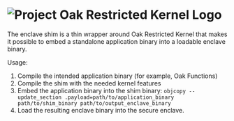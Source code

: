 <!-- Oak Logo Start -->
<!-- An HTML element is intentionally used since GitHub recommends this approach to handle different images in dark/light modes. Ref: https://docs.github.com/en/get-started/writing-on-github/getting-started-with-writing-and-formatting-on-github/basic-writing-and-formatting-syntax#specifying-the-theme-an-image-is-shown-to -->
<!-- markdownlint-disable-next-line MD033 -->
<h1><picture><source media="(prefers-color-scheme: dark)" srcset="/docs/oak-logo/svgs/oak-restricted-kernel-negative-colour.svg?sanitize=true"><source media="(prefers-color-scheme: light)" srcset="/docs/oak-logo/svgs/oak-restricted-kernel.svg?sanitize=true"><img alt="Project Oak Restricted Kernel Logo" src="/docs/oak-logo/svgs/oak-restricted-kernel.svg?sanitize=true"></picture></h1>
<!-- Oak Logo End -->

The enclave shim is a thin wrapper around Oak Restricted Kernel that makes it
possible to embed a standalone application binary into a loadable enclave
binary.

Usage:

1. Compile the intended application binary (for example, Oak Functions)
2. Compile the shim with the needed kernel features
3. Embed the application binary into the shim binary:
   `objcopy --update_section .payload=path/to/application_binary path/to/shim_binary path/to/output_enclave_binary`
4. Load the resulting enclave binary into the secure enclave.
